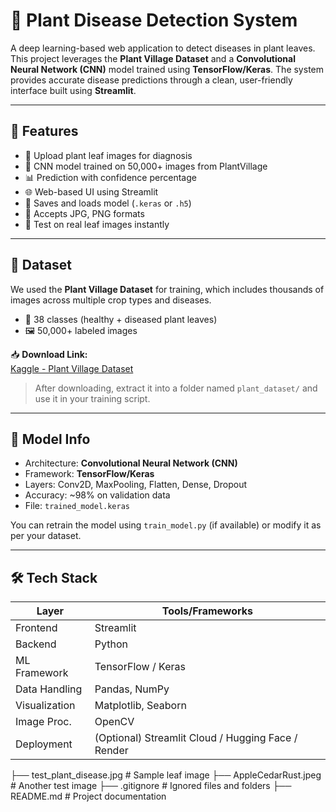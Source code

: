 # 🌿 Plant Disease Detection System

A deep learning-based web application to detect diseases in plant leaves. This project leverages the **Plant Village Dataset** and a **Convolutional Neural Network (CNN)** model trained using **TensorFlow/Keras**. The system provides accurate disease predictions through a clean, user-friendly interface built using **Streamlit**.

---

## 🚀 Features

- 📸 Upload plant leaf images for diagnosis
- 🧠 CNN model trained on 50,000+ images from PlantVillage
- 📊 Prediction with confidence percentage
- 🌐 Web-based UI using Streamlit
- 💾 Saves and loads model (`.keras` or `.h5`)
- 📁 Accepts JPG, PNG formats
- 🧪 Test on real leaf images instantly

---

## 📂 Dataset

We used the **Plant Village Dataset** for training, which includes thousands of images across multiple crop types and diseases.

- 🧬 38 classes (healthy + diseased plant leaves)
- 🖼️ 50,000+ labeled images

📥 **Download Link:**  
[Kaggle - Plant Village Dataset](https://www.kaggle.com/datasets/emmarex/plantdisease)

> After downloading, extract it into a folder named `plant_dataset/` and use it in your training script.

---

## 🧠 Model Info

- Architecture: **Convolutional Neural Network (CNN)**
- Framework: **TensorFlow/Keras**
- Layers: Conv2D, MaxPooling, Flatten, Dense, Dropout
- Accuracy: ~98% on validation data
- File: `trained_model.keras`

You can retrain the model using `train_model.py` (if available) or modify it as per your dataset.

---

## 🛠️ Tech Stack

| Layer        | Tools/Frameworks            |
|--------------|-----------------------------|
| Frontend     | Streamlit                   |
| Backend      | Python                      |
| ML Framework | TensorFlow / Keras          |
| Data Handling| Pandas, NumPy               |
| Visualization| Matplotlib, Seaborn         |
| Image Proc.  | OpenCV                      |
| Deployment   | (Optional) Streamlit Cloud / Hugging Face / Render |



├── test_plant_disease.jpg # Sample leaf image
├── AppleCedarRust.jpeg # Another test image
├── .gitignore # Ignored files and folders
├── README.md # Project documentation

